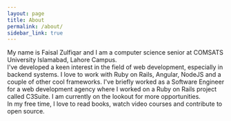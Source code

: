 ```yaml
---
layout: page
title: About
permalink: /about/
sidebar_link: true
---
```


My name is Faisal Zulfiqar and I am a computer science senior at COMSATS University Islamabad, Lahore Campus.  
I've developed a keen interest in the field of web development, especially in backend systems. I love to work with Ruby on Rails, Angular, NodeJS and a couple of other cool frameworks. 
I've briefly worked as a Software Engineer for a web development agency where I worked on a Ruby on Rails project called C3Suite. I am currently on the lookout for more opportunities.  
In my free time, I love to read books, watch video courses and contribute to open source.
